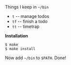 Things I keep in `~/bin`

- `t` -- manage todos
- `tf` -- finish a todo
- `tt` -- timetrap

**Installation**

```
$ make
$ make install
```

Now add `~/bin` to `$PATH`. Done!
